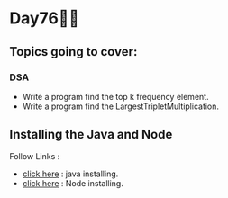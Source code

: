 # Day76🧑‍💻
## Topics going to cover: 
### DSA
- Write a program find the top k frequency element.
- Write a program find the LargestTripletMultiplication.

## Installing the Java and Node 
Follow Links : 
- [click here](https://www.java.com/en/download/help/download_options.html) : java installing.
- [click here](https://nodejs.org/en/download) : Node installing.